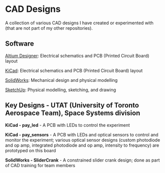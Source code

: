 # CAD Designs

A collection of various CAD designs I have created or experimented with (that are not part of my other repositories).

## Software

[Altium Designer](http://www.altium.com/altium-designer/overview): Electrical schematics and PCB (Printed Circuit Board) layout

[KiCad](http://kicad-pcb.org): Electrical schematics and PCB (Printed Circuit Board) layout

[SolidWorks](http://www.solidworks.com): Mechanical design and physical modelling

[SketchUp](https://www.sketchup.com): Physical modelling, sketching, and drawing


## Key Designs - UTAT (University of Toronto Aerospace Team), Space Systems division

**KiCad - pay_led** - A PCB with LEDs to control the experiment

**KiCad - pay_sensors** - A PCB with LEDs and optical sensors to control and monitor the experiment; various optical sensor designs (custom photodiode and op amp, integrated photodiode and op amp, intensity to frequency) are prototyped on this board

**SolidWorks - SliderCrank** - A constrained slider crank design; done as part of CAD training for team members

